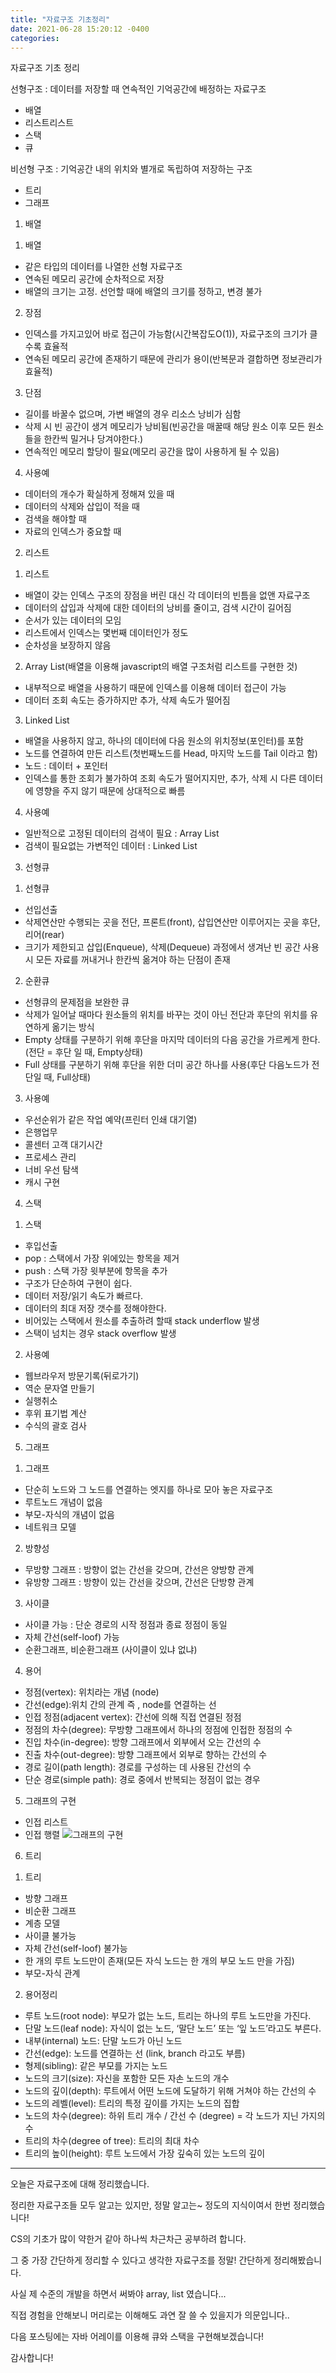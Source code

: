 ```yaml
---
title: "자료구조 기초정리"
date: 2021-06-28 15:20:12 -0400
categories:
---
```


자료구조 기초 정리

선형구조 : 데이터를 저장할 때 연속적인 기억공간에 배정하는 자료구조
 - 배열
 - 리스트리스트
 - 스택
 - 큐

비선형 구조 : 기억공간 내의 위치와 별개로 독립하여 저장하는 구조
 - 트리
 - 그래프


1. 배열

1) 배열
- 같은 타입의 데이터를 나열한 선형 자료구조
- 연속된 메모리 공간에 순차적으로 저장
- 배열의 크기는 고정. 선언할 때에 배열의 크기를 정하고, 변경 불가

2) 장점
- 인덱스를 가지고있어 바로 접근이 가능함(시간복잡도O(1)), 자료구조의 크기가 클수록 효율적
- 연속된 메모리 공간에 존재하기 때문에 관리가 용이(반복문과 결합하면 정보관리가 효율적)

3) 단점
- 길이를 바꿀수 없으며, 가변 배열의 경우 리소스 낭비가 심함
- 삭제 시 빈 공간이 생겨 메모리가 낭비됨(빈공간을 매꿀때 해당 원소 이후 모든 원소들을 한칸씩 밀거나 당겨야한다.)
- 연속적인 메모리 할당이 필요(메모리 공간을 많이 사용하게 될 수 있음)

4) 사용예
- 데이터의 개수가 확실하게 정해져 있을 때
- 데이터의 삭제와 삽입이 적을 때
- 검색을 해야할 때
- 자료의 인덱스가 중요할 때


2. 리스트

1) 리스트
- 배열이 갖는 인덱스 구조의 장점을 버린 대신 각 데이터의 빈틈을 없앤 자료구조
- 데이터의 삽입과 삭제에 대한 데이터의 낭비를 줄이고, 검색 시간이 길어짐
- 순서가 있는 데이터의 모임
- 리스트에서 인덱스는 몇번째 데이터인가 정도
- 순차성을 보장하지 않음

2) Array List(배열을 이용해 javascript의 배열 구조처럼 리스트를 구현한 것)
- 내부적으로 배열을 사용하기 때문에 인덱스를 이용해 데이터 접근이 가능
- 데이터 조회 속도는 증가하지만 추가, 삭제 속도가 떨어짐

3) Linked List
- 배열을 사용하지 않고, 하나의 데이터에 다음 원소의 위치정보(포인터)를 포함
- 노드를 연결하여 만든 리스트(첫번째노드를 Head, 마지막 노드를 Tail 이라고 함)
- 노드 : 데이터 + 포인터
- 인덱스를 통한 조회가 불가하여 조회 속도가 떨어지지만, 추가, 삭제 시 다른 데이터에 영향을 주지 않기 때문에 상대적으로 빠름

4) 사용예
- 일반적으로 고정된 데이터의 검색이 필요 : Array List
- 검색이 필요없는 가변적인 데이터 : Linked List


3. 선형큐

1) 선형큐
- 선입선출
- 삭제연산만 수행되는 곳을 전단, 프론트(front), 삽입연산만 이루어지는 곳을 후단, 리어(rear)
- 크기가 제한되고 삽입(Enqueue), 삭제(Dequeue) 과정에서 생겨난 빈 공간 사용 시 모든 자료를 꺼내거나 한칸씩 옮겨야 하는 단점이 존재

2) 순환큐
- 선형큐의 문제점을 보완한 큐
- 삭제가 일어날 때마다 원소들의 위치를 바꾸는 것이 아닌 전단과 후단의 위치를 유연하게 옮기는 방식
- Empty 상태를 구분하기 위해 후단을 마지막 데이터의 다음 공간을 가르케게 한다.(전단 = 후단 일 때, Empty상태)
- Full 상태를 구분하기 위해 후단을 위한 더미 공간 하나를 사용(후단 다음노드가 전단일 때, Full상태)

3) 사용예
- 우선순위가 같은 작업 예약(프린터 인쇄 대기열)
- 은행업무
- 콜센터 고객 대기시간
- 프로세스 관리
- 너비 우선 탐색
- 캐시 구현


4. 스택

1) 스택
- 후입선출
- pop : 스택에서 가장 위에있는 항목을 제거
- push : 스택 가장 윗부분에 항목을 추가
- 구조가 단순하여 구현이 쉽다.
- 데이터 저장/읽기 속도가 빠르다.
- 데이터의 최대 저장 갯수를 정해야한다.
- 비어있는 스택에서 원소를 추출하려 할때 stack underflow 발생
- 스택이 넘치는 경우 stack overflow 발생

2) 사용예
- 웹브라우저 방문기록(뒤로가기)
- 역순 문자열 만들기
- 실행취소
- 후위 표기법 계산
- 수식의 괄호 검사


5. 그래프

1) 그래프
- 단순히 노드와 그 노드를 연결하는 엣지를 하나로 모아 놓은 자료구조
- 루트노드 개념이 없음
- 부모-자식의 개념이 없음
- 네트워크 모델

2) 방향성
- 무방향 그래프 : 방향이 없는 간선을 갖으며, 간선은 양방향 관계
- 유방향 그래프 : 방향이 있는 간선을 갖으며, 간선은 단방향 관계

3) 사이클
- 사이클 가능 : 단순 경로의 시작 정점과 종료 정점이 동일
- 자체 간선(self-loof) 가능
- 순환그래프, 비순환그래프 (사이클이 있냐 없냐)

4) 용어
- 정점(vertex): 위치라는 개념 (node)
- 간선(edge):위치 간의 관계 즉 , node를 연결하는 선
- 인접 정점(adjacent vertex): 간선에 의해 직접 연결된 정점
- 정점의 차수(degree): 무방향 그래프에서 하나의 정점에 인접한 정점의 수
- 진입 차수(in-degree): 방향 그래프에서 외부에서 오는 간선의 수
- 진출 차수(out-degree): 방향 그래프에서 외부로 향하는 간선의 수
- 경로 길이(path length): 경로를 구성하는 데 사용된 간선의 수
- 단순 경로(simple path): 경로 중에서 반복되는 정점이 없는 경우

5) 그래프의 구현
- 인접 리스트
- 인접 행렬
![그래프의 구현](/assets/img/graph_image_20210628.PNG)


6. 트리

1) 트리
- 방향 그래프
- 비순환 그래프
- 계층 모델
- 사이클 불가능
- 자체 간선(self-loof) 불가능
- 한 개의 루트 노드만이 존재(모든 자식 노드는 한 개의 부모 노드 만을 가짐)
- 부모-자식 관계

2) 용어정리
- 루트 노드(root node): 부모가 없는 노드, 트리는 하나의 루트 노드만을 가진다.
- 단말 노드(leaf node): 자식이 없는 노드, ‘말단 노드’ 또는 ‘잎 노드’라고도 부른다.
- 내부(internal) 노드: 단말 노드가 아닌 노드
- 간선(edge): 노드를 연결하는 선 (link, branch 라고도 부름)
- 형제(sibling): 같은 부모를 가지는 노드
- 노드의 크기(size): 자신을 포함한 모든 자손 노드의 개수
- 노드의 깊이(depth): 루트에서 어떤 노드에 도달하기 위해 거쳐야 하는 간선의 수
- 노드의 레벨(level): 트리의 특정 깊이를 가지는 노드의 집합
- 노드의 차수(degree): 하위 트리 개수 / 간선 수 (degree) = 각 노드가 지닌 가지의 수
- 트리의 차수(degree of tree): 트리의 최대 차수
- 트리의 높이(height): 루트 노드에서 가장 깊숙히 있는 노드의 깊이

---

오늘은 자료구조에 대해 정리했습니다.

정리한 자료구조들 모두 알고는 있지만, 정말 알고는~ 정도의 지식이여서 한번 정리했습니다!

CS의 기초가 많이 약한거 같아 하나씩 차근차근 공부하려 합니다.

그 중 가장 간단하게 정리할 수 있다고 생각한 자료구조를 정말! 간단하게 정리해봤습니다.

사실 제 수준의 개발을 하면서 써봐야 array, list 였습니다... 

직접 경험을 안해보니 머리로는 이해해도 과연 잘 쓸 수 있을지가 의문입니다..

다음 포스팅에는 자바 어레이를 이용해 큐와 스택을 구현해보겠습니다!

감사합니다!
